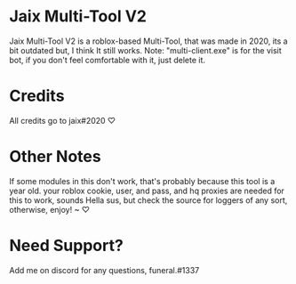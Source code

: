 # Jaix Multi-Tool V2
Jaix Multi-Tool V2 is a roblox-based Multi-Tool, that was made in 2020, its a bit outdated but, I think It still works. Note: "multi-client.exe" is for the visit bot, if you don't feel comfortable with it, just delete it.

# Credits
All credits go to jaix#2020 ♡

# Other Notes

If some modules in this don't work, that's probably because this tool is a year old. your roblox cookie, user, and pass, and hq proxies are needed for this to work, sounds Hella sus, but check the source for loggers of any sort, otherwise, enjoy! ~ ♡

# Need Support?

Add me on discord for any questions, funeral.#1337
